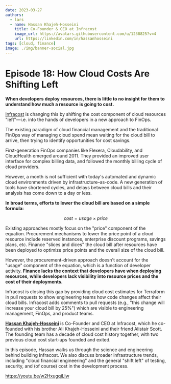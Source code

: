 ```yaml
---
date: 2023-03-27
authors:
  - lars
  - name: Hassan Khajeh-Hosseini
    title: Co-Founder & CEO at Infracost
    image_url: https://avatars.githubusercontent.com/u/1238825?v=4
    url: https://linkedin.com/in/hassanhosseini
tags: [cloud, finance]
image: ./img/banner-social.jpg
---
```


# Episode 18: How Cloud Costs Are Shifting Left

**When developers deploy resources, there is little to no insight for them to understand how much a resource is going to cost.**

[Infracost](https://infracost.io) is changing this by shifting the cost component of cloud resources "left"—i.e. into the hands of developers in a new approach to FinOps.

The existing paradigm of cloud financial management and the traditional FinOps way of managing cloud spend mean waiting for the cloud bill to arrive, then trying to identify opportunities for cost savings.

First-generation FinOps companies like Flexera, Cloudability, and CloudHealth emerged around 2011. They provided an improved user interface for complex billing data, and followed the monthly billing cycle of cloud providers.

However, a month is not sufficient with today's automated and dynamic cloud environments driven by infrastructure–as-code. A new generation of tools have shortened cycles, and delays between cloud bills and their analysis has come down to a day or less.

**In broad terms, efforts to lower the cloud bill are based on a simple formula:**

$$
cost = usage \times price
$$

Existing approaches mostly focus on the "price" component of the equation. Procurement mechanisms to lower the price point of a cloud resource include reserved instances, enterprise discount programs, savings plans, etc. Finance "slices and dices" the cloud bill after resources have been deployed to optimize price points and the overall size of the cloud bill.

However, the procurement-driven approach doesn't account for the "usage" component of the equation, which is a function of developer activity. **Finance lacks the context that developers have when deploying resources, while developers lack visibility into resource prices and the cost of their deployments.**

Infracost is closing this gap by providing cloud cost estimates for Terraform in pull requests to show engineering teams how code changes affect their cloud bills. Infracost adds comments to pull requests (e.g., "this change will increase your cloud bill by 25%") which are visible to engineering management, FinOps, and product teams.

[**Hassan Khajeh-Hosseini**](https://linkedin.com/in/hassanhosseini) is Co-Founder and CEO at Infracost, which he co-founded with his brother Ali Khajeh-Hosseini and their friend Alistair Scott. The founding team has a decade of cloud cost history together, with two previous cloud cost start-ups founded and exited.

In this episode, Hassan walks us through the science and engineering behind building Infracost. We also discuss broader infrastructure trends, including "cloud financial engineering" and the general "shift left" of testing, security, and (of course) cost in the development process.

https://youtu.be/w2HxugqiLlw
